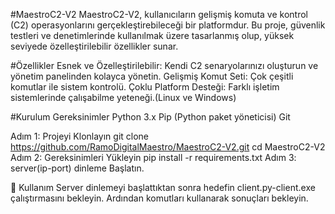 
#MaestroC2-V2
MaestroC2-V2, kullanıcıların gelişmiş komuta ve kontrol (C2) operasyonlarını gerçekleştirebileceği bir platformdur. Bu proje, güvenlik testleri ve denetimlerinde kullanılmak üzere tasarlanmış olup, yüksek seviyede özelleştirilebilir özellikler sunar.

#Özellikler
Esnek ve Özelleştirilebilir: Kendi C2 senaryolarınızı oluşturun ve yönetim panelinden kolayca yönetin.
Gelişmiş Komut Seti: Çok çeşitli komutlar ile sistem kontrolü.
Çoklu Platform Desteği: Farklı işletim sistemlerinde çalışabilme yeteneği.(Linux ve Windows)

#Kurulum
Gereksinimler
Python 3.x
Pip (Python paket yöneticisi)
Git

Adım 1: Projeyi Klonlayın
git clone https://github.com/RamoDigitalMaestro/MaestroC2-V2.git
cd MaestroC2-V2
Adım 2: Gereksinimleri Yükleyin
pip install -r requirements.txt
Adım 3: server(ip-port) dinleme Başlatın.

🚀 Kullanım
Server dinlemeyi başlattıktan sonra hedefin client.py-client.exe çalıştırmasını bekleyin.
Ardından komutları kullanarak sonuçları bekleyin.


